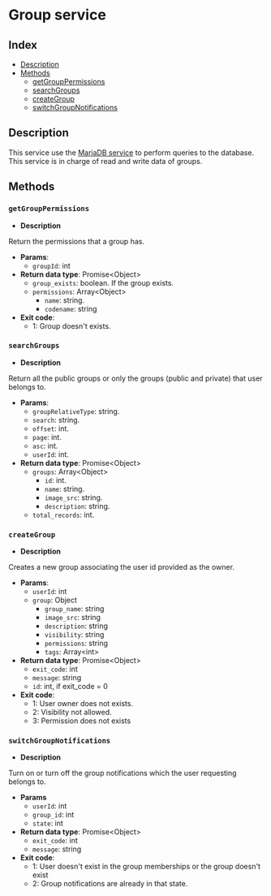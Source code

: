 # Group service

## Index

* [Description](#Description)
* [Methods](#Methods)
  * [getGroupPermissions](#getGroupPermissions)
  * [searchGroups](#searchGroups)
  * [createGroup](#createGroup)
  * [switchGroupNotifications](#switchGroupNotifications)

## Description

This service use the [MariaDB service](MARIADB.md) to perform queries to the database. This service is in charge of
read and write data of groups.

## Methods

### `getGroupPermissions`

* **Description**

Return the permissions that a group has.

* **Params**:
  * `groupId`: int
* **Return data type**: Promise\<Object>
  * `group_exists`: boolean. If the group exists.
  * `permissions`: Array\<Object>
    * `name`: string.
    * `codename`: string
* **Exit code**:
  * 1: Group doesn't exists.

### `searchGroups`

* **Description**

Return all the public groups or only the groups (public and private) that user belongs to.

* **Params**:
  * `groupRelativeType`: string.
  * `search`: string.
  * `offset`: int.
  * `page`: int.
  * `asc`: int.
  * `userId`: int.
* **Return data type**: Promise\<Object>
  * `groups`: Array\<Object>
    * `id`: int.
    * `name`: string.
    * `image_src`: string.
    * `description`: string.
  * `total_records`: int.
  
### `createGroup`

* **Description**

Creates a new group associating the user id provided as the owner.

* **Params**:
  * `userId`: int
  * `group`: Object
    * `group_name`: string
    * `image_src`: string
    * `description`: string
    * `visibility`: string
    * `permissions`: string
    * `tags`: Array\<int>
* **Return data type**: Promise\<Object>
  * `exit_code`: int
  * `message`: string
  * `id`: int, if exit_code = 0
* **Exit code**:
  * 1: User owner does not exists.
  * 2: Visibility not allowed.
  * 3: Permission does not exists

### `switchGroupNotifications`

* **Description**

Turn on or turn off the group notifications which the user requesting belongs to.

* **Params**
  * `userId`: int
  * `group_id`: int
  * `state`: int
* **Return data type**: Promise\<Object>
  * `exit_code`: int
  * `message`: string
* **Exit code**:
  * 1: User doesn't exist in the group memberships or the group doesn't exist
  * 2: Group notifications are already in that state.
